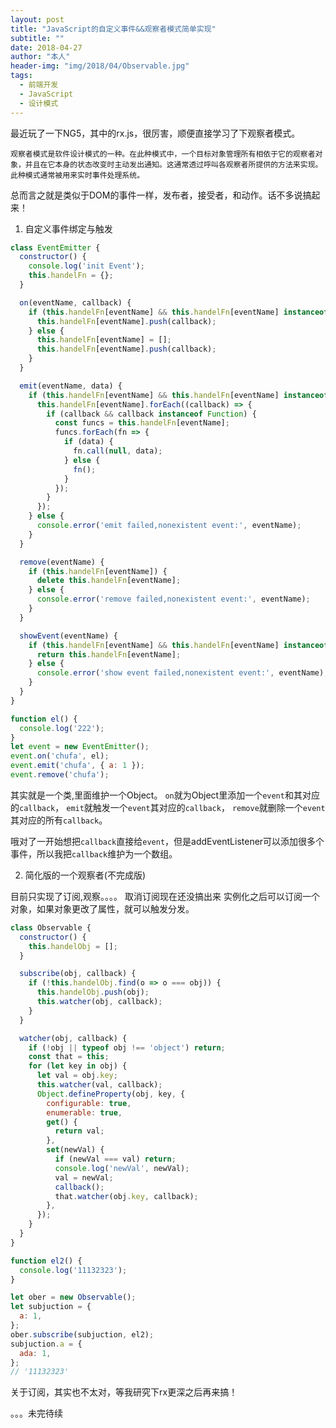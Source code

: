 ```yaml
---
layout: post
title: "JavaScript的自定义事件&&观察者模式简单实现"
subtitle: ""
date: 2018-04-27
author: "本人"
header-img: "img/2018/04/Observable.jpg"
tags:
  - 前端开发
  - JavaScript
  - 设计模式
---
```

最近玩了一下NG5，其中的rx.js，很厉害，顺便直接学习了下观察者模式。

```
观察者模式是软件设计模式的一种。在此种模式中，一个目标对象管理所有相依于它的观察者对象，并且在它本身的状态改变时主动发出通知。这通常透过呼叫各观察者所提供的方法来实现。此种模式通常被用来实时事件处理系统。
```
总而言之就是类似于DOM的事件一样，发布者，接受者，和动作。话不多说搞起来！

1. 自定义事件绑定与触发

```javascript
class EventEmitter {
  constructor() {
    console.log('init Event');
    this.handelFn = {};
  }

  on(eventName, callback) {
    if (this.handelFn[eventName] && this.handelFn[eventName] instanceof Array && callback instanceof Function) {
      this.handelFn[eventName].push(callback);
    } else {
      this.handelFn[eventName] = [];
      this.handelFn[eventName].push(callback);
    }
  }

  emit(eventName, data) {
    if (this.handelFn[eventName] && this.handelFn[eventName] instanceof Array) {
      this.handelFn[eventName].forEach((callback) => {
        if (callback && callback instanceof Function) {
          const funcs = this.handelFn[eventName];
          funcs.forEach(fn => {
            if (data) {
              fn.call(null, data);
            } else {
              fn();
            }
          });
        }
      });
    } else {
      console.error('emit failed,nonexistent event:', eventName);
    }
  }

  remove(eventName) {
    if (this.handelFn[eventName]) {
      delete this.handelFn[eventName];
    } else {
      console.error('remove failed,nonexistent event:', eventName);
    }
  }

  showEvent(eventName) {
    if (this.handelFn[eventName] && this.handelFn[eventName] instanceof Array) {
      return this.handelFn[eventName];
    } else {
      console.error('show event failed,nonexistent event:', eventName);
    }
  }
}

function el() {
  console.log('222');
}
let event = new EventEmitter();
event.on('chufa', el);
event.emit('chufa', { a: 1 });
event.remove('chufa');
```

其实就是一个类,里面维护一个Object。
`on`就为Object里添加一个`event`和其对应的`callback`，
`emit`就触发一个`event`其对应的`callback`，
`remove`就删除一个`event`其对应的所有`callback`。

哦对了一开始想把`callback`直接给`event`，但是addEventListener可以添加很多个事件，所以我把`callback`维护为一个数组。

2. 简化版的一个观察者(不完成版)

目前只实现了订阅,观察。。。。 取消订阅现在还没搞出来
实例化之后可以订阅一个对象，如果对象更改了属性，就可以触发分发。

```javascript
class Observable {
  constructor() {
    this.handelObj = [];
  }

  subscribe(obj, callback) {
    if (!this.handelObj.find(o => o === obj)) {
      this.handelObj.push(obj);
      this.watcher(obj, callback);
    }
  }

  watcher(obj, callback) {
    if (!obj || typeof obj !== 'object') return;
    const that = this;
    for (let key in obj) {
      let val = obj.key;
      this.watcher(val, callback);
      Object.defineProperty(obj, key, {
        configurable: true,
        enumerable: true,
        get() {
          return val;
        },
        set(newVal) {
          if (newVal === val) return;
          console.log('newVal', newVal);
          val = newVal;
          callback();
          that.watcher(obj.key, callback);
        },
      });
    }
  }
}

function el2() {
  console.log('11132323');
}

let ober = new Observable();
let subjuction = {
  a: 1,
};
ober.subscribe(subjuction, el2);
subjuction.a = {
  ada: 1,
};
// '11132323'
```

关于订阅，其实也不太对，等我研究下rx更深之后再来搞！

。。。未完待续
